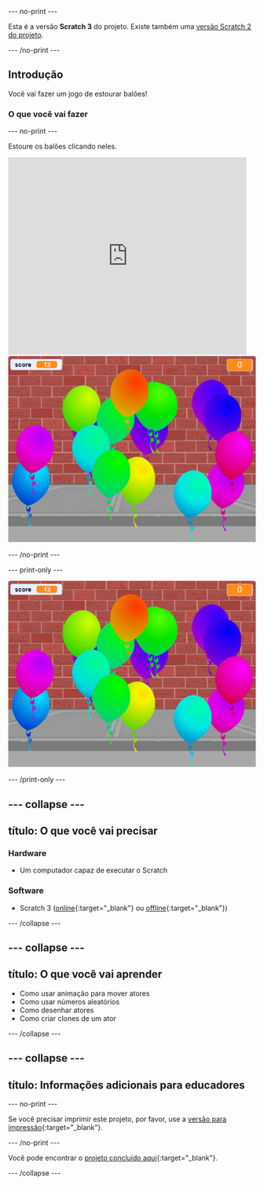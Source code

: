 --- no-print ---

Esta é a versão **Scratch 3** do projeto. Existe também uma [versão Scratch 2 do projeto](https://projects.raspberrypi.org/en/projects/balloons-scratch2).

--- /no-print ---

## Introdução

Você vai fazer um jogo de estourar balões!


### O que você vai fazer

--- no-print ---

Estoure os balões clicando neles.

<div class="scratch-preview">
  <iframe allowtransparency="true" width="485" height="402" src="https://scratch.mit.edu/projects/embed/299206746/?autostart=false" frameborder="0" scrolling="no"></iframe>
  <img src="images/balloons-final.png">
</div>

--- /no-print ---

--- print-only ---

![projeto concluído](images/balloons-final.png)

--- /print-only ---

--- collapse ---
---
título: O que você vai precisar
---

### Hardware

+ Um computador capaz de executar o Scratch

### Software

+ Scratch 3 ([online](http://rpf.io/scratchon){:target="_blank"} ou [offline](http://rpf.io/scratchoff){:target="_blank"})

--- /collapse ---

--- collapse ---
---
título: O que você vai aprender
---

- Como usar animação para mover atores
- Como usar números aleatórios
- Como desenhar atores
- Como criar clones de um ator

--- /collapse ---

--- collapse ---
---
título: Informações adicionais para educadores
---

--- no-print ---

Se você precisar imprimir este projeto, por favor, use a [versão para impressão](https://projects.raspberrypi.org/en/projects/balloons/print){:target="_blank"}.

--- /no-print ---

Você pode encontrar o [projeto concluído aqui](http://rpf.io/p/en/balloons-get){:target="_blank"}.

--- /collapse ---
